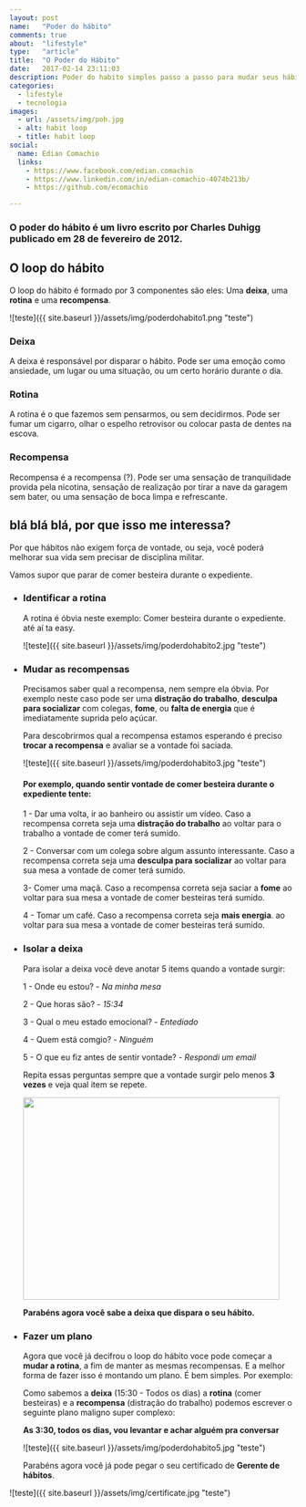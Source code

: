 ```yaml
---
layout: post
name:   "Poder do hábito"
comments: true
about:  "lifestyle"
type:   "article"
title:  "O Poder do Hábito"
date:   2017-02-14 23:11:03
description: Poder do habito simples passo a passo para mudar seus hábitos
categories: 
  - lifestyle
  - tecnologia
images:
  - url: /assets/img/poh.jpg
  - alt: habit loop
  - title: habit loop
social:
  name: Edian Comachio
  links:
    - https://www.facebook.com/edian.comachio    
    - https://www.linkedin.com/in/edian-comachio-4074b213b/    
    - https://github.com/ecomachio    

---
```


### O poder do hábito é um livro escrito por Charles Duhigg publicado em 28 de fevereiro de 2012.

O loop do hábito
----------
O loop do hábito é formado por 3 componentes são eles: Uma **deixa**, uma **rotina** e uma **recompensa**.

>
  ![teste]({{ site.baseurl }}/assets/img/poderdohabito1.png "teste")

### Deixa
A deixa é responsável por disparar o hábito. Pode ser uma emoção como ansiedade, um lugar ou uma situação, ou um certo horário durante o dia.

### Rotina
A rotina é o que fazemos sem pensarmos, ou sem decidirmos. Pode ser fumar um cigarro, olhar o espelho retrovisor ou colocar pasta de dentes na escova.

### Recompensa
Recompensa é a recompensa (?). Pode ser uma sensação de tranquilidade provida pela nicotina, sensação de realização por tirar a nave da garagem sem bater, ou uma sensação de boca limpa e refrescante.


blá blá blá, por que isso me interessa?
---------------------------------------

Por que hábitos não exigem força de vontade, ou seja, você poderá melhorar sua vida sem precisar de disciplina militar.

Vamos supor que parar de comer besteira durante o expediente.

  - ### Identificar a rotina

    A rotina é óbvia neste exemplo: Comer besteira durante o expediente. até aí ta easy.

    >
      ![teste]({{ site.baseurl }}/assets/img/poderdohabito2.jpg "teste")

  - ### Mudar as recompensas
    Precisamos saber qual a recompensa, nem sempre ela óbvia. Por exemplo neste caso pode ser uma **distração do trabalho**, **desculpa para socializar** com colegas, **fome**, ou **falta de energia** que é imediatamente suprida pelo açúcar.

    Para descobrirmos qual a recompensa estamos esperando é preciso **trocar a recompensa** e avaliar se a vontade foi saciada.

    >
      ![teste]({{ site.baseurl }}/assets/img/poderdohabito3.jpg "teste")

    #### Por exemplo, quando sentir vontade de comer besteira durante o expediente tente:

    1 - Dar uma volta, ir ao banheiro ou assistir um vídeo. Caso a recompensa correta seja uma **distração do trabalho** ao voltar para o trabalho a vontade de comer terá sumido.

    2 - Conversar com um colega sobre algum assunto interessante. Caso a recompensa correta seja uma **desculpa para socializar** ao voltar para sua mesa a vontade de comer terá sumido.

    3- Comer uma maçã. Caso a recompensa correta seja saciar a **fome** ao voltar para sua mesa a vontade de comer besteiras terá sumido.

    4 - Tomar um café. Caso a recompensa correta seja **mais energia**. ao voltar para sua mesa a vontade de comer besteiras terá sumido.

  - ### Isolar a deixa

    Para isolar a deixa você deve anotar 5 items quando a vontade surgir:

    1 - Onde eu estou? - *Na minha mesa*

    2 - Que horas são? - *15:34*

    3 - Qual o meu estado emocional? - *Entediado*

    4 - Quem está comgio? - *Ninguém*

    5 - O que eu fiz antes de sentir vontade? - *Respondi um email*

    Repita essas perguntas sempre que a vontade surgir pelo menos **3 vezes** e veja qual item se repete.

    >      
      <img src="{{ site.baseurl }}/assets/img/poderdohabito4.jpg" width="450" height="355">

    **Parabéns agora você sabe a deixa que dispara o seu hábito.**

  - ### Fazer um plano
    Agora que você já decifrou o loop do hábito voce pode começar a **mudar a rotina**, a fim de manter as mesmas recompensas. E a melhor forma de fazer isso é montando um plano. É bem simples. Por exemplo:

      Como sabemos a **deixa** (15:30 - Todos os dias) a **rotina** (comer besteiras) e a **recompensa** (distração do trabalho) podemos escrever o seguinte plano maligno super complexo:

      **As 3:30, todos os dias, vou levantar e achar alguém pra conversar**

    >
      ![teste]({{ site.baseurl }}/assets/img/poderdohabito5.jpg "teste")    

    Parabéns agora você já pode pegar o seu certificado de **Gerente de hábitos**.

>
  ![teste]({{ site.baseurl }}/assets/img/certificate.jpg "teste")

